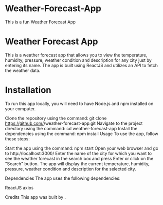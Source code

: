 # Weather-Forecast-App
This is a fun Weather Forecast App


# Weather Forecast App
This is a weather forecast app that allows you to view the temperature, humidity, pressure, weather condition and description for any city just by entering its name. The app is built using ReactJS and utilizes an API to fetch the weather data.

# Installation
To run this app locally, you will need to have Node.js and npm installed on your computer.

Clone the repository using the command: git clone https://github.com/<username>/weather-forecast-app.git
Navigate to the project directory using the command: cd weather-forecast-app
Install the dependencies using the command: npm install
Usage
To use the app, follow these steps:

Start the app using the command: npm start
Open your web browser and go to http://localhost:3000/
Enter the name of the city for which you want to see the weather forecast in the search box and press Enter or click on the "Search" button.
The app will display the current temperature, humidity, pressure, weather condition and description for the selected city.

Dependencies
The app uses the following dependencies:

ReactJS
axios

Credits
This app was built by <your name>.
